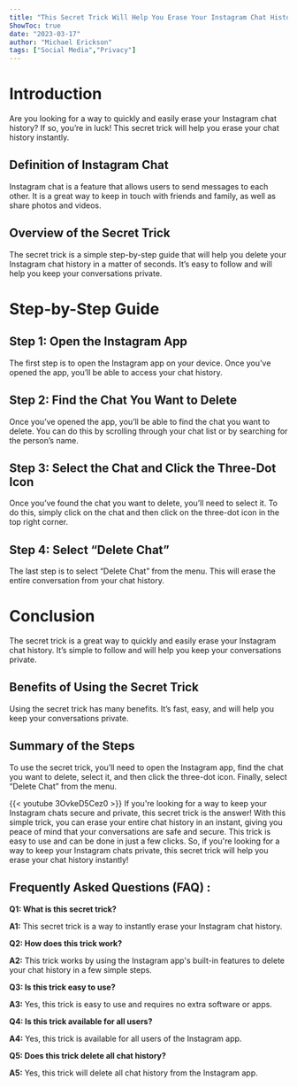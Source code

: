 ```yaml
---
title: "This Secret Trick Will Help You Erase Your Instagram Chat History Instantly!"
ShowToc: true 
date: "2023-03-17"
author: "Michael Erickson" 
tags: ["Social Media","Privacy"]
---
```

# Introduction

Are you looking for a way to quickly and easily erase your Instagram chat history? If so, you’re in luck! This secret trick will help you erase your chat history instantly. 

## Definition of Instagram Chat

Instagram chat is a feature that allows users to send messages to each other. It is a great way to keep in touch with friends and family, as well as share photos and videos.

## Overview of the Secret Trick

The secret trick is a simple step-by-step guide that will help you delete your Instagram chat history in a matter of seconds. It’s easy to follow and will help you keep your conversations private. 

# Step-by-Step Guide

## Step 1: Open the Instagram App

The first step is to open the Instagram app on your device. Once you’ve opened the app, you’ll be able to access your chat history. 

## Step 2: Find the Chat You Want to Delete

Once you’ve opened the app, you’ll be able to find the chat you want to delete. You can do this by scrolling through your chat list or by searching for the person’s name. 

## Step 3: Select the Chat and Click the Three-Dot Icon

Once you’ve found the chat you want to delete, you’ll need to select it. To do this, simply click on the chat and then click on the three-dot icon in the top right corner. 

## Step 4: Select “Delete Chat”

The last step is to select “Delete Chat” from the menu. This will erase the entire conversation from your chat history. 

# Conclusion

The secret trick is a great way to quickly and easily erase your Instagram chat history. It’s simple to follow and will help you keep your conversations private. 

## Benefits of Using the Secret Trick

Using the secret trick has many benefits. It’s fast, easy, and will help you keep your conversations private. 

## Summary of the Steps

To use the secret trick, you’ll need to open the Instagram app, find the chat you want to delete, select it, and then click the three-dot icon. Finally, select “Delete Chat” from the menu.

{{< youtube 3OvkeD5Cez0 >}} 
If you're looking for a way to keep your Instagram chats secure and private, this secret trick is the answer! With this simple trick, you can erase your entire chat history in an instant, giving you peace of mind that your conversations are safe and secure. This trick is easy to use and can be done in just a few clicks. So, if you're looking for a way to keep your Instagram chats private, this secret trick will help you erase your chat history instantly!

## Frequently Asked Questions (FAQ) :
**Q1: What is this secret trick?**

**A1:** This secret trick is a way to instantly erase your Instagram chat history.

**Q2: How does this trick work?**

**A2:** This trick works by using the Instagram app's built-in features to delete your chat history in a few simple steps.

**Q3: Is this trick easy to use?**

**A3:** Yes, this trick is easy to use and requires no extra software or apps.

**Q4: Is this trick available for all users?**

**A4:** Yes, this trick is available for all users of the Instagram app.

**Q5: Does this trick delete all chat history?**

**A5:** Yes, this trick will delete all chat history from the Instagram app.


